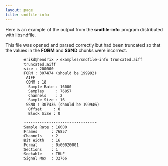 ```yaml
---
layout: page
title: sndfile-info
---
```


Here is an example of the output from the **sndfile-info** program
distributed with libsndfile.

This file was opened and parsed correctly but had been truncated so that
the values in the **FORM** and **SSND** chunks were incorrect.

```
        erikd@hendrix > examples/sndfile-info truncated.aiff
        truncated.aiff
        size : 200000
        FORM : 307474 (should be 199992)
         AIFF
         COMM : 18
          Sample Rate : 16000
          Samples     : 76857
          Channels    : 2
          Sample Size : 16
         SSND : 307436 (should be 199946)
          Offset     : 0
          Block Size : 0

        --------------------------------
        Sample Rate : 16000
        Frames      : 76857
        Channels    : 2
        Bit Width   : 16
        Format      : 0x00020001
        Sections    : 1
        Seekable    : TRUE
        Signal Max  : 32766
```
